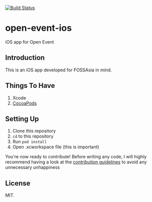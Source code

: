[![Build Status](https://travis-ci.org/todipratik/open-event-ios.svg?branch=travis)](https://travis-ci.org/todipratik/open-event-ios)

# open-event-ios
iOS app for Open Event

## Introduction
This is an iOS app developed for FOSSAsia in mind.

## Things To Have
1. Xcode
2. [CocoaPods](http://cocoapods.org/)

## Setting Up
1. Clone this repository
2. `cd` to this repository
3. Run `pod install`
4. Open .xcworkspace file (this is important)

You're now ready to contribute! Before writing any code, I will highly recommend having a look at the [contribution guidelines](https://github.com/fossasia/open-event-ios/blob/master/CONTRIBUTING.md) to avoid any unnecessary unhappiness

## License
MIT.

